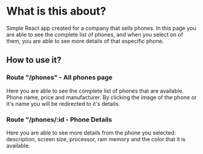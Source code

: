# What is this about?

Simple React app created for a company that sells phones. In this page you are able to see the complete list of phones, and when you select on of them, you are able to see more details of that especific phone.

## How to use it?

### Route "/phones" - All phones page

Here you are able to see the complete list of phones that are available. Phone name, price and manufacturer. By clicking the image of the phone or it's name you will be redirected to it's details.

### Route "/phones/:id - Phone Details

Here you are able to see more details from the phone you selected: description, screen size, processor, ram memory and the color that it is available.

